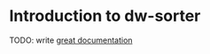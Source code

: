 # Introduction to dw-sorter

TODO: write [great documentation](http://jacobian.org/writing/what-to-write/)
